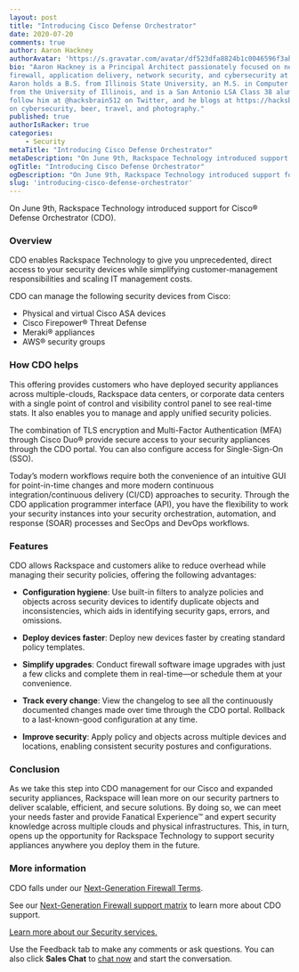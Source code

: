 ```yaml
---
layout: post
title: "Introducing Cisco Defense Orchestrator"
date: 2020-07-20
comments: true
author: Aaron Hackney
authorAvatar: 'https://s.gravatar.com/avatar/df523dfa8824b1c0046596f3ab981a9c'
bio: "Aaron Hackney is a Principal Architect passionately focused on next-generation
firewall, application delivery, network security, and cybersecurity at Rackspace.
Aaron holds a B.S. from Illinois State University, an M.S. in Computer Science
from the University of Illinois, and is a San Antonio LSA Class 38 alum. You can
follow him at @hacksbrain512 on Twitter, and he blogs at https://hacksbrain.com
on cybersecurity, beer, travel, and photography."
published: true
authorIsRacker: true
categories:
    - Security
metaTitle: "Introducing Cisco Defense Orchestrator"
metaDescription: "On June 9th, Rackspace Technology introduced support for Cisco&reg; Defense Orchestrator (CDO)."
ogTitle: "Introducing Cisco Defense Orchestrator"
ogDescription: "On June 9th, Rackspace Technology introduced support for Cisco&reg; Defense Orchestrator (CDO)."
slug: 'introducing-cisco-defense-orchestrator'
---
```


On June 9th, Rackspace Technology introduced support for Cisco&reg; Defense
Orchestrator (CDO).

<!--more-->

### Overview

CDO enables Rackspace Technology to give you unprecedented, direct access to
your security devices while simplifying customer-management responsibilities and
scaling IT management costs.

CDO can manage the following security devices from Cisco:

- Physical and virtual Cisco ASA devices
- Cisco Firepower&reg; Threat Defense
- Meraki&reg; appliances
- AWS&reg; security groups

### How CDO helps

This offering provides customers who have deployed security appliances across
multiple-clouds, Rackspace data centers, or corporate data centers with a single
point of control and visibility control panel to see real-time stats. It also
enables you to manage and apply unified security policies.

The combination of TLS encryption and Multi-Factor Authentication (MFA) through
Cisco Duo® provide secure access to your security appliances through the CDO portal.
You can also configure access for Single-Sign-On (SSO).

Today’s modern workflows require both the convenience of an intuitive GUI for
point-in-time changes and more modern continuous integration/continuous delivery
(CI/CD) approaches to security. Through the CDO application programmer interface
(API), you have the flexibility to work your security instances into your security
orchestration, automation, and response (SOAR) processes and SecOps and DevOps
workflows.

### Features

CDO allows Rackspace and customers alike to reduce overhead while managing their
security policies, offering the following advantages:

- **Configuration hygiene**: Use built-in filters to analyze policies and
  objects across security devices to identify duplicate objects and
  inconsistencies, which aids in identifying security gaps, errors, and omissions.

- **Deploy devices faster**: Deploy new devices faster by creating standard
  policy templates.

- **Simplify upgrades**: Conduct firewall software image upgrades with just a
  few clicks and complete them in real-time&mdash;or schedule them at your
  convenience.

- **Track every change**: View the changelog to see all the continuously
  documented changes made over time through the CDO portal. Rollback to a
  last-known-good configuration at any time.
  
- **Improve security**: Apply policy and objects across multiple devices and
  locations, enabling consistent security postures and configurations.

### Conclusion

As we take this step into CDO management for our Cisco and expanded security
appliances, Rackspace will lean more on our security partners to deliver
scalable, efficient, and secure solutions. By doing so, we can meet your needs
faster and provide Fanatical Experience&trade; and expert security knowledge
across multiple clouds and physical infrastructures. This, in turn, opens up the
opportunity for Rackspace Technology to support security appliances anywhere you
deploy them in the future.

### More information

CDO falls under our [Next-Generation Firewall Terms](https://www.rackspace.com/information/legal/ngfw).

See our [Next-Generation Firewall support matrix](https://support.rackspace.com/how-to/ngfw-feature-matrix/)
to learn more about CDO support.

<a class="cta blue" id="cta" href="https://www.rackspace.com/security">Learn more about our Security services.</a>

Use the Feedback tab to make any comments or ask questions. You can also click
**Sales Chat** to [chat now](https://www.rackspace.com/) and start the conversation.
